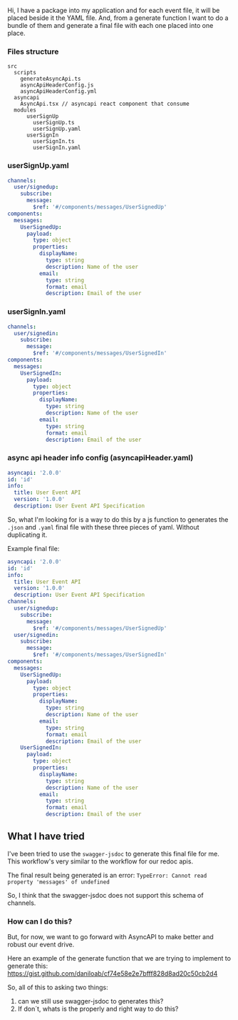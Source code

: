 Hi, I have a package into my application and for each event file, it will be placed beside it the YAML file. And, from a generate function I want to do a bundle of them and generate a final file with each one placed into one place.

### Files structure
```terminal
src
  scripts
    generateAsyncApi.ts
    asyncApiHeaderConfig.js
    asyncApiHeaderConfig.yml
  asyncapi
    AsyncApi.tsx // asyncapi react component that consume 
  modules
      userSignUp
        userSignUp.ts
        userSignUp.yaml
      userSignIn
        userSignIn.ts
        userSignIn.yaml
```

### userSignUp.yaml
```yaml
channels:
  user/signedup:
    subscribe:
      message:
        $ref: '#/components/messages/UserSignedUp'
components:
  messages:
    UserSignedUp:
      payload:
        type: object
        properties:
          displayName:
            type: string
            description: Name of the user
          email:
            type: string
            format: email
            description: Email of the user
```

### userSignIn.yaml
```yaml
channels:
  user/signedin:
    subscribe:
      message:
        $ref: '#/components/messages/UserSignedIn'
components:
  messages:
    UserSignedIn:
      payload:
        type: object
        properties:
          displayName:
            type: string
            description: Name of the user
          email:
            type: string
            format: email
            description: Email of the user

```

### async api header info config (asyncapiHeader.yaml)
```yaml
asyncapi: '2.0.0'
id: 'id'
info:
  title: User Event API
  version: '1.0.0'
  description: User Event API Specification
```

So, what I'm looking for is a way to do this by a js function to generates the `.json` and `.yaml` final file with these three pieces of yaml. Without duplicating it.

Example final file:
```yaml
asyncapi: '2.0.0'
id: 'id'
info:
  title: User Event API
  version: '1.0.0'
  description: User Event API Specification
channels:
  user/signedup:
    subscribe:
      message:
        $ref: '#/components/messages/UserSignedUp'
  user/signedin:
    subscribe:
      message:
        $ref: '#/components/messages/UserSignedIn'
components:
  messages:
    UserSignedUp:
      payload:
        type: object
        properties:
          displayName:
            type: string
            description: Name of the user
          email:
            type: string
            format: email
            description: Email of the user
    UserSignedIn:
      payload:
        type: object
        properties:
          displayName:
            type: string
            description: Name of the user
          email:
            type: string
            format: email
            description: Email of the user
```

## What I have tried
I've been tried to use the `swagger-jsdoc` to generate this final file for me. This workflow's very similar to the workflow for our redoc apis.

The final result being generated is an error: `TypeError: Cannot read property 'messages' of undefined`

So, I think that the swagger-jsdoc does not support this schema of channels.

### How can I do this?
But, for now, we want to go forward with AsyncAPI to make better and robust our event drive.

Here an example of the generate function that we are trying to implement to generate this: https://gist.github.com/daniloab/cf74e58e2e7bfff828d8ad20c50cb2d4

So, all of this to asking two things:

1. can we still use swagger-jsdoc to generates this?
2. If don´t, whats is the properly and right way to do this? 